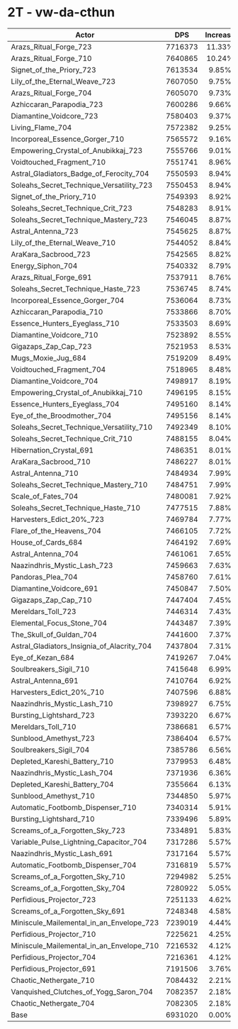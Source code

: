 # 2T - vw-da-cthun
| Actor | DPS | Increase |
|---|:---:|:---:|
|Arazs_Ritual_Forge_723|7716373|11.33%|
|Arazs_Ritual_Forge_710|7640865|10.24%|
|Signet_of_the_Priory_723|7613534|9.85%|
|Lily_of_the_Eternal_Weave_723|7607050|9.75%|
|Arazs_Ritual_Forge_704|7605070|9.73%|
|Azhiccaran_Parapodia_723|7600286|9.66%|
|Diamantine_Voidcore_723|7580403|9.37%|
|Living_Flame_704|7572382|9.25%|
|Incorporeal_Essence_Gorger_710|7565572|9.16%|
|Empowering_Crystal_of_Anubikkaj_723|7555766|9.01%|
|Voidtouched_Fragment_710|7551741|8.96%|
|Astral_Gladiators_Badge_of_Ferocity_704|7550593|8.94%|
|Soleahs_Secret_Technique_Versatility_723|7550453|8.94%|
|Signet_of_the_Priory_710|7549393|8.92%|
|Soleahs_Secret_Technique_Crit_723|7548283|8.91%|
|Soleahs_Secret_Technique_Mastery_723|7546045|8.87%|
|Astral_Antenna_723|7545625|8.87%|
|Lily_of_the_Eternal_Weave_710|7544052|8.84%|
|AraKara_Sacbrood_723|7542565|8.82%|
|Energy_Siphon_704|7540332|8.79%|
|Arazs_Ritual_Forge_691|7537911|8.76%|
|Soleahs_Secret_Technique_Haste_723|7536745|8.74%|
|Incorporeal_Essence_Gorger_704|7536064|8.73%|
|Azhiccaran_Parapodia_710|7533866|8.70%|
|Essence_Hunters_Eyeglass_710|7533503|8.69%|
|Diamantine_Voidcore_710|7523892|8.55%|
|Gigazaps_Zap_Cap_723|7521953|8.53%|
|Mugs_Moxie_Jug_684|7519209|8.49%|
|Voidtouched_Fragment_704|7518965|8.48%|
|Diamantine_Voidcore_704|7498917|8.19%|
|Empowering_Crystal_of_Anubikkaj_710|7496195|8.15%|
|Essence_Hunters_Eyeglass_704|7495160|8.14%|
|Eye_of_the_Broodmother_704|7495156|8.14%|
|Soleahs_Secret_Technique_Versatility_710|7492349|8.10%|
|Soleahs_Secret_Technique_Crit_710|7488155|8.04%|
|Hibernation_Crystal_691|7486351|8.01%|
|AraKara_Sacbrood_710|7486227|8.01%|
|Astral_Antenna_710|7484934|7.99%|
|Soleahs_Secret_Technique_Mastery_710|7484751|7.99%|
|Scale_of_Fates_704|7480081|7.92%|
|Soleahs_Secret_Technique_Haste_710|7477515|7.88%|
|Harvesters_Edict_20%_723|7469784|7.77%|
|Flare_of_the_Heavens_704|7466105|7.72%|
|House_of_Cards_684|7464192|7.69%|
|Astral_Antenna_704|7461061|7.65%|
|Naazindhris_Mystic_Lash_723|7459663|7.63%|
|Pandoras_Plea_704|7458760|7.61%|
|Diamantine_Voidcore_691|7450847|7.50%|
|Gigazaps_Zap_Cap_710|7447404|7.45%|
|Mereldars_Toll_723|7446314|7.43%|
|Elemental_Focus_Stone_704|7443487|7.39%|
|The_Skull_of_Guldan_704|7441600|7.37%|
|Astral_Gladiators_Insignia_of_Alacrity_704|7437804|7.31%|
|Eye_of_Kezan_684|7419267|7.04%|
|Soulbreakers_Sigil_710|7415648|6.99%|
|Astral_Antenna_691|7410764|6.92%|
|Harvesters_Edict_20%_710|7407596|6.88%|
|Naazindhris_Mystic_Lash_710|7398927|6.75%|
|Bursting_Lightshard_723|7393220|6.67%|
|Mereldars_Toll_710|7386681|6.57%|
|Sunblood_Amethyst_723|7386404|6.57%|
|Soulbreakers_Sigil_704|7385786|6.56%|
|Depleted_Kareshi_Battery_710|7379953|6.48%|
|Naazindhris_Mystic_Lash_704|7371936|6.36%|
|Depleted_Kareshi_Battery_704|7355664|6.13%|
|Sunblood_Amethyst_710|7344850|5.97%|
|Automatic_Footbomb_Dispenser_710|7340314|5.91%|
|Bursting_Lightshard_710|7339496|5.89%|
|Screams_of_a_Forgotten_Sky_723|7334891|5.83%|
|Variable_Pulse_Lightning_Capacitor_704|7317286|5.57%|
|Naazindhris_Mystic_Lash_691|7317164|5.57%|
|Automatic_Footbomb_Dispenser_704|7316819|5.57%|
|Screams_of_a_Forgotten_Sky_710|7294982|5.25%|
|Screams_of_a_Forgotten_Sky_704|7280922|5.05%|
|Perfidious_Projector_723|7251133|4.62%|
|Screams_of_a_Forgotten_Sky_691|7248348|4.58%|
|Miniscule_Mailemental_in_an_Envelope_723|7239019|4.44%|
|Perfidious_Projector_710|7225621|4.25%|
|Miniscule_Mailemental_in_an_Envelope_710|7216532|4.12%|
|Perfidious_Projector_704|7216361|4.12%|
|Perfidious_Projector_691|7191506|3.76%|
|Chaotic_Nethergate_710|7084432|2.21%|
|Vanquished_Clutches_of_Yogg_Saron_704|7082357|2.18%|
|Chaotic_Nethergate_704|7082305|2.18%|
|Base|6931020|0.00%|
